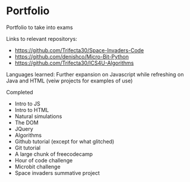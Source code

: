 # Portfolio
Portfolio to take into exams

Links to relevant repositorys:
- https://github.com/Trifecta30/Space-Invaders-Code
- https://github.com/denishco/Micro-Bit-Python
- https://github.com/Trifecta30/ICS4U-Algorithms

Languages learned: Further expansion on Javascript while refreshing on Java and HTML (veiw projects for examples of use)

Completed
- Intro to JS
- Intro to HTML
- Natural simulations
- The DOM
- JQuery
- Algorithms
- Github tutorial (except for what glitched)
- Git tutorial
- A large chunk of freecodecamp
- Hour of code challenge
- Microbit challenge
- Space invaders summative project
